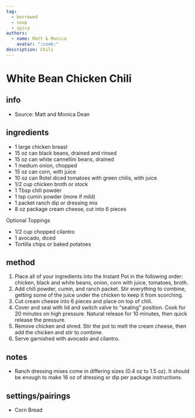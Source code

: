 ```yaml
---
tag:
  - borrowed
  - soup
  - spicy
authors:
  - name: Matt & Monica
    avatar: ":cook:"
description: Chili
---
```


# White Bean Chicken Chili

## info
* Source: Matt and Monica Dean

## ingredients
* 1 large chicken breast
* 15 oz can black beans, drained and rinsed
* 15 oz can white cannellini beans, drained
* 1 medium onion, chopped
* 15 oz can corn, with juice
* 10 oz can Rotel diced tomatoes with green chilis, with juice
* 1/2 cup chicken broth or stock
* 1 Tbsp chili powder
* 1 tsp cumin powder (more if mild)
* 1 packet ranch dip or dressing mix
* 8 oz package cream cheese, cut into 6 pieces

Optional Toppings
* 1/2 cup chopped cilantro
* 1 avocado, diced
* Tortilla chips or baked potatoes

## method
1. Place all of your ingredients into the Instant Pot in the following order: chicken, black and white beans, onion, corn with juice, tomatoes, broth.
2. Add chili powder, cumin, and ranch packet. Stir everything to combine, getting some of the juice under the chicken to keep it from scorching.
3. Cut cream cheese into 6 pieces and place on top of chili. 
4. Cover and seal with lid and switch valve to "sealing" position. Cook for 20 minutes on high pressure. Natural release for 10 minutes, then quick release the pressure.
5. Remove chicken and shred. Stir the pot to melt the cream cheese, then add the chicken and stir to combine.
6. Serve garnished with avocado and cilantro.

## notes
* Ranch dressing mixes come in differing sizes (0.4 oz to 1.5 oz). It should be enough to make 16 oz of dressing or dip per package instructions.

## settings/pairings
* Corn Bread